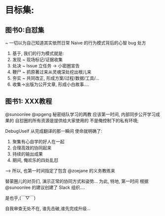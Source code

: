# 目标集:

## 图书0:自怼集
~ 一切以为自己知道其实依然日常 Naive 的行为模式背后的心智 bug 处方

1. 基于, 我们的行为模式就是:
1. 发现 ~ 现场标记/证据收集
1. 处决 ~ Issue 立任务 -> 小密圈宣告
1. 鞭尸 ~ 抓原著过来从灵魂深处挖出根儿来
1. 夯实 ~ 共同改正, 形成方案/过程/数据/工具/...
1. 收集->出版为公开文章, 形成小白故事….

## 图书1: XXX教程

@sunoonlee @xpgeng 
秘密结队学习的两教
应该第一时间, 内部同步公开学习成果的
自怼圈的所有资源是提供给大家使用的
不是俺控制下的私有环境;

DebugUself 从完成翻译的那一瞬间
使命就明确了:

1. 聚集有心自学的好人在一起
2. 合理高效的协同起来
3. 持续的输出成果
4. 期间, 俺欢乐的四处乱怼

--> 所以, 也第一时间指定了包含
@zoejane 的义务教练来

替蒙圈儿的对员们, 演示正常的协同方式和姿势...
为此, 特地, 第一时间
根据 @sunoonlee 的建议创建了
Slack 组织....

是也乎,(￣▽￣)

自我审查无处不在, 谁先击破,谁先完成升级...

